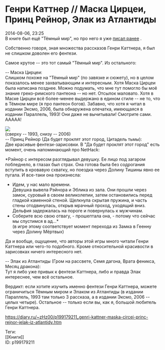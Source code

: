 Генри Каттнер // Маска Цирцеи, Принц Рейнор, Элак из Атлантиды
===============================================================

   
 2014-08-06, 23:25   
  В книге был ещё "Тёмный мир", но про него я уже  [писал ранее](Генри%20Каттнер%20%20Тёмный%20мир)  .   
   
 Собственно говоря, зная множества рассказов Генри Каттнера, я был не слишком доволен его фентези.   
   
 Самое крутое -- это тот самый "Тёмный мир". Из остального:   
   
 -- Маска Цирцеи:   
 Слишком похоже на "Тёмный мир" (по завязке и сюжету), но в целом показалось менее захватывающим и интересным. Хотя Маска Цирцеи была написана позднее. Можно подумать, что мне тут помогло бы моё знание греко-римского пантеона -- но нет. Отсылок маловато. Хотя в Маске Цирцеи всё более-менее выдержано в едином стиле -- не то, что в Тёмном мире (я про пантеон богов). Забавно, что хотя я читал в издании Эксмо, 2006, была обнаружена опечатка, имеющаяся в издании Параллель, 1993! Они даже не вычитывали! Смотрите сами. ААААА!   
   
  ![](http://s03.radikal.ru/i176/1408/f1/18962f646e44.jpg)    
 (сверху -- 1993, снизу -- 2006)   
 -- Принц Рейнор (Да будет проклят этот город, Цитадель тьмы):   
 Две красивые фентези-зарисовки. В "Да будет проклят этот город" есть момент, очень напоминающий про NetHack:   
   
  *Рэйнор с интересом разглядывал девушку. Ее лицо под загаром побледнело, в глазах был страх. Она готова была без содрогания вступить в кровавую схватку, но поездка через Долину Тишины явно ее пугала. И все-таки она произнесла:   
 - Идем, у нас мало времени.   
 Девушка вывела Рэйнора и Эблика из зала. Они прошли через замок, суровый в своем великолепии, затем остановились перед гладкой каменной стеной. Щелкнула скрытая пружина, и часть стены отодвинулась, открыв мрачный проход, уходящий вниз.   
 Дельфия задержалась на пороге и повернулась к мужчинам.   
 - Соберите всю свою отвагу, - прошептала она, - потому что сейчас мы спустимся в ад...*    
 (в игре этому соответствует момент перехода из Замка в Геенну через Долину Мёртвых)   
   
 Да и вообще, ощущение, что авторы этой игры много читали Генри Каттнера или чего-то подобного. Кроме относительной красивости в зарисовках ничего интересного нет.   
   
 -- Элак из Атлантиды (Гром на рассвете, Семя дагона, Врата феникса, Месяц дракона):   
 Тут я либо уже привык к фентези Каттнера, либо и правда Элак интереснее, чем всё остальное.   
   
 Вердикт: если хотите изучить именно фентези Генри Каттнера, можете ограничиться Тёмным миром и Элаком из Атлантиды (в издании Параллель, 1993 там только 3 рассказа, а в издании Эксмо, 2006 -- целых четыре). Остальное -- только если вы, как я, большой любитель Генри Каттнера.   
    
 <https://diary.ru/~zHz00/p199179211_genri-kattner-maska-circei-princ-rejnor-jelak-iz-atlantidy.htm>   
   
 Теги:   
 [[Книги]]   
 ID: p199179211